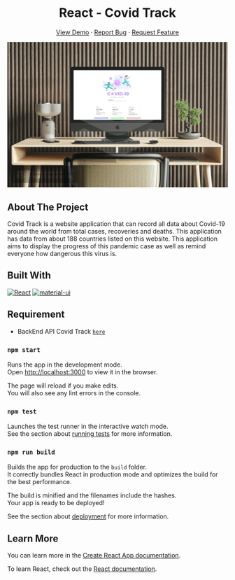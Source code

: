 <h1 align='center'>React - Covid Track</h1>
  <p align="center">
    <a href="https://covidtrackworld.netlify.app/">View Demo</a>
    ·
    <a href="https://github.com/Faishalrmdhn/bug/issues">Report Bug</a>
    ·
    <a href="https://github.com/Faishalrmdhn/issues">Request Feature</a>
  </p>

![Image Banner](https://raw.githubusercontent.com/Faishalrmdhn/Covid-Track/master/covidTrack.jpg)

## About The Project

Covid Track is a website application that can record all data about Covid-19 around the world from total cases, recoveries and deaths. This application has data from about 188 countries listed on this website. This application aims to display the progress of this pandemic case as well as remind everyone how dangerous this virus is.

## Built With

[![React](https://img.shields.io/badge/React-v16.13.1-blue)](https://reactjs.org/docs/getting-started.html)
[![material-ui](https://img.shields.io/badge/MaterialUi-v4.11.0-green)](https://material-ui.com/)

## Requirement

- BackEnd API Covid Track [`here`](https://covid.mathdro.id/api/)

### `npm start`

Runs the app in the development mode.<br />
Open [http://localhost:3000](http://localhost:3000) to view it in the browser.

The page will reload if you make edits.<br />
You will also see any lint errors in the console.

### `npm test`

Launches the test runner in the interactive watch mode.<br />
See the section about [running tests](https://facebook.github.io/create-react-app/docs/running-tests) for more information.

### `npm run build`

Builds the app for production to the `build` folder.<br />
It correctly bundles React in production mode and optimizes the build for the best performance.

The build is minified and the filenames include the hashes.<br />
Your app is ready to be deployed!

See the section about [deployment](https://facebook.github.io/create-react-app/docs/deployment) for more information.

## Learn More

You can learn more in the [Create React App documentation](https://facebook.github.io/create-react-app/docs/getting-started).

To learn React, check out the [React documentation](https://reactjs.org/).
